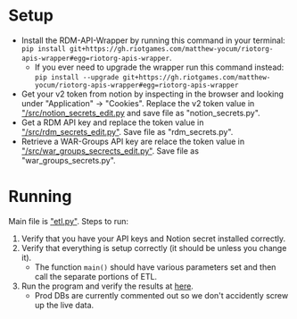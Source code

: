 # Setup

* Install the RDM-API-Wrapper by running this command in your terminal: `pip install git+https://gh.riotgames.com/matthew-yocum/riotorg-apis-wrapper#egg=riotorg-apis-wrapper`.
  * If you ever need to upgrade the wrapper run this command instead: `pip install --upgrade git+https://gh.riotgames.com/matthew-yocum/riotorg-apis-wrapper#egg=riotorg-apis-wrapper`
* Get your v2 token from notion by inspecting in the browser and looking under "Application" -> "Cookies". Replace the v2 token value in ["/src/notion_secrets_edit.py](./src/notion_secrets_edit.py) and save file as "notion_secrets.py".
* Get a RDM API key and replace the token value in ["/src/rdm_secrets_edit.py"](./src/rdm_secrets_edit.py). Save file as "rdm_secrets.py".
* Retrieve a WAR-Groups API key are relace the token value in ["/src/war_groups_secrects_edit.py"](./src/war_groups_secrets_edit.py). Save file as "war_groups_secrets.py".

# Running

Main file is ["etl.py"](./src/etl.py). Steps to run:

1. Verify that you have your API keys and Notion secret installed correctly.
2. Verify that everything is setup correctly (it should be unless you change it).
   * The function `main()` should have various parameters set and then call the separate portions of ETL.
3. Run the program and verify the results at [here](https://www.notion.so/riotgames/Databases-1f60779bd115482c9aa8468f99830f18?pvs=4).
   *  Prod DBs are currently commented out so we don't accidently screw up the live data.